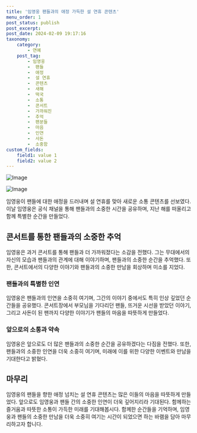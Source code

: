 ```yaml
---
title: '임영웅 팬들과의 애정 가득한 설 연휴 콘텐츠'
menu_order: 1
post_status: publish
post_excerpt: 
post_date: 2024-02-09 19:17:16
taxonomy:
    category:
        - 연예
    post_tag:
        - 임영웅
        -  팬들
        -  애정
        -  설 연휴
        -  콘텐츠
        -  새해
        -  떡국
        -  소통
        -  콘서트
        -  가까워진
        -  추억
        -  팬분들
        -  마음
        -  인연
        -  사돈
        -  소중함
custom_fields:
    field1: value 1
    field2: value 2
---
```


![Image](https://mimgnews.pstatic.net/image/609/2024/02/09/202402090626452110_1_20240209072204513.jpg?type=w540)

![Image](https://ssl.pstatic.net/mimgnews/image/609/2024/02/09/202402090626452110_2_20240209072204516.jpg?type=w540)

임영웅이 팬들에 대한 애정을 드러내며 설 연휴를 맞아 새로운 소통 콘텐츠를 선보였다. 이날 임영웅은 공식 채널을 통해 팬들과의 소중한 시간을 공유하며, 지난 해를 떠올리고 함께 특별한 순간을 만들었다.
## 콘서트를 통한 팬들과의 소중한 추억
임영웅은 과거 콘서트를 통해 팬들과 더 가까워졌다는 소감을 전했다. 그는 무대에서의 자신의 모습과 팬들과의 관계에 대해 이야기하며, 팬들과의 소중한 순간을 추억했다. 또한, 콘서트에서의 다양한 이야기와 팬들과의 소중한 만남을 회상하며 미소를 지었다.
### 팬들과의 특별한 인연
임영웅은 팬들과의 인연을 소중히 여기며, 그간의 이야기 중에서도 특히 인상 깊었던 순간들을 공유했다. 콘서트장에서 부모님을 기다리던 팬들, 뜨거운 시선을 받았던 이야기, 그리고 사돈이 된 팬까지 다양한 이야기가 팬들의 마음을 따뜻하게 만들었다.
### 앞으로의 소통과 약속
임영웅은 앞으로도 더 많은 팬들과의 소중한 순간을 공유하겠다는 다짐을 전했다. 또한, 팬들과의 소중한 인연을 더욱 소중히 여기며, 미래에 이를 위한 다양한 이벤트와 만남을 기대한다고 밝혔다.
## 마무리
임영웅의 팬들을 향한 애정 넘치는 설 연휴 콘텐츠는 많은 이들의 마음을 따뜻하게 만들었다. 앞으로도 임영웅과 팬들 간의 소중한 인연이 더욱 깊어지리라 기대된다. 함께하는 즐거움과 따뜻한 소통이 가득한 미래를 기대해봅시다. 함께한 순간들을 기억하며, 임영웅과 팬들의 소중한 만남을 더욱 소중히 여기는 시간이 되었으면 하는 바램을 담아 마무리하고자 합니다.
